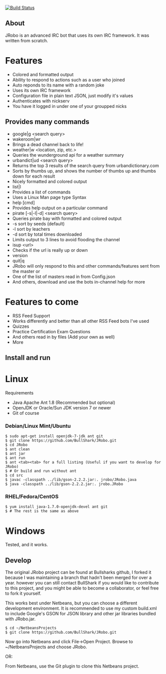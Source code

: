 [![Build Status](https://drone.io/github.com/gogits/gogs/status.png)](https://drone.io/github.com/gogits/gogs/latest)
## About

JRobo is an advanced IRC bot that uses its own IRC framework. It was written from scratch.

# Features
 * Colored and formatted output
 * Ability to respond to actions such as a user who joined
 * Auto reponds to its name with a random joke
 * Uses its own IRC framework
 * Configuration file in plain text JSON, just modify it's values
 * Authenticates with nickserv
  * You have it logged in under one of your groupped nicks
 
## Provides many commands
 * google|g &lt;search query&gt;
 * wakeroom|wr
  * Brings a dead channel back to life!
 * weather|w &lt;location, zip, etc.&gt;
  * Queries the wunderground api for a weather summary
 * urbandict|ud &lt;search query&gt;
  * Returns the top 3 results of the search query from urbandictionary.com
  * Sorts by thumbs up, and shows the number of thumbs up and thumbs down for each result
  * Nicely formatted and colored output
 * list|l
  * Provides a list of commands
  * Uses a Linux Man page type Syntax
 * help [cmd]
  * Provides help output on a particular command
 * pirate [-s|-l|-d] &lt;search query&gt;
  * Queries pirate bay with formatted and colored output
  * -s sort by seeds (default)
  * -l sort by leachers
  * -d sort by total times downloaded
  * Limits output to 3 lines to avoid flooding the channel
 * isup &lt;url&gt;
  * Checks if the url is really up or down
 * version
 * quit|q
  * JRobo will only respond to this and other commands/features sent from the master or
  * One of the list of masters read in from Config.json
 * And others, download and use the bots in-channel help for more

# Features to come
 * RSS Feed Support
  * Works differently and better than all other RSS Feed bots I've used
 * Quizzes
  * Practice Certification Exam Questions
  * And others read in by files (Add your own as well)
 * More

## Install and run

# Linux

Requirements
 * Java Apache Ant 1.8 (Recommended but optional)
 * OpenJDK or Oracle/Sun JDK version 7 or newer
 * Git of course

### Debian/Linux Mint/Ubuntu
    $ sudo apt-get install openjdk-7-jdk ant git
    $ git clone https://github.com/BullShark/JRobo.git
    $ cd JRobo
    $ ant clean
    $ ant jar
    $ ant run
    $ ant <tab><tab> for a full listing (Useful if you want to develop for JRobo)
    $ # Or build and run without ant
    $ cd src
    $ javac -classpath ../lib/gson-2.2.2.jar:. jrobo/JRobo.java
    $ java -classpath ../lib/gson-2.2.2.jar:. jrobo.JRobo

### RHEL/Fedora/CentOS
    $ yum install java-1.7.0-openjdk-devel ant git
    $ # The rest is the same as above

# Windows

Tested, and it works.

## Develop

The original JRobo project can be found at Bullsharks github, I forked it because I was maintaining a branch that hadn't been merged for over a year. however you can still contact BullShark if you would like to contribute to this project, and you might be able to become a collaborator, or feel free to fork it yourself.


This works best under Netbeans, but you can choose a different development environment. It is recommended to use my custom build.xml to include Google's GSON for JSON library and other jar libraries bundled with JRobo.jar.

    $ cd ~/NetbeansProjects
    $ git clone https://github.com/BullShark/JRobo.git
    
Now go into Netbeans and click File->Open Project. Browse to ~/NetbeansProjects and choose JRobo.

OR:

From Netbeans, use the Git plugin to clone this Netbeans project.
